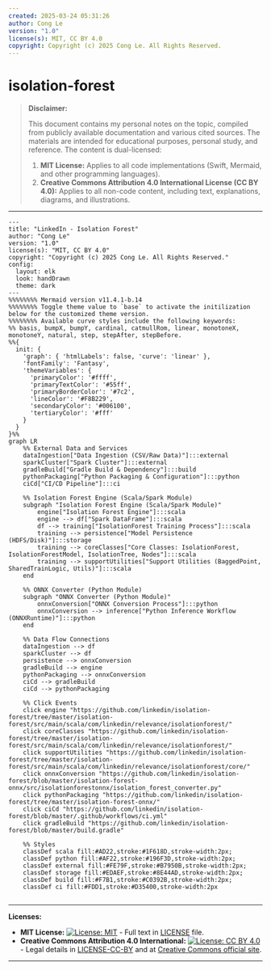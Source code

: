```yaml
---
created: 2025-03-24 05:31:26
author: Cong Le
version: "1.0"
license(s): MIT, CC BY 4.0
copyright: Copyright (c) 2025 Cong Le. All Rights Reserved.
---
```




# isolation-forest
> **Disclaimer:**
>
> This document contains my personal notes on the topic,
> compiled from publicly available documentation and various cited sources.
> The materials are intended for educational purposes, personal study, and reference.
> The content is dual-licensed:
> 1. **MIT License:** Applies to all code implementations (Swift, Mermaid, and other programming languages).
> 2. **Creative Commons Attribution 4.0 International License (CC BY 4.0):** Applies to all non-code content, including text, explanations, diagrams, and illustrations.
---



```mermaid
---
title: "LinkedIn - Isolation Forest"
author: "Cong Le"
version: "1.0"
license(s): "MIT, CC BY 4.0"
copyright: "Copyright (c) 2025 Cong Le. All Rights Reserved."
config:
  layout: elk
  look: handDrawn
  theme: dark
---
%%%%%%%% Mermaid version v11.4.1-b.14
%%%%%%%% Toggle theme value to `base` to activate the initilization below for the customized theme version.
%%%%%%%% Available curve styles include the following keywords:
%% basis, bumpX, bumpY, cardinal, catmullRom, linear, monotoneX, monotoneY, natural, step, stepAfter, stepBefore.
%%{
  init: {
    'graph': { 'htmlLabels': false, 'curve': 'linear' },
    'fontFamily': 'Fantasy',
    'themeVariables': {
      'primaryColor': '#ffff',
      'primaryTextColor': '#55ff',
      'primaryBorderColor': '#7c2',
      'lineColor': '#F8B229',
      'secondaryColor': '#006100',
      'tertiaryColor': '#fff'
    }
  }
}%%
graph LR
    %% External Data and Services
    dataIngestion["Data Ingestion (CSV/Raw Data)"]:::external
    sparkCluster["Spark Cluster"]:::external
    gradleBuild["Gradle Build & Dependency"]:::build
    pythonPackaging["Python Packaging & Configuration"]:::python
    ciCd["CI/CD Pipeline"]:::ci

    %% Isolation Forest Engine (Scala/Spark Module)
    subgraph "Isolation Forest Engine (Scala/Spark Module)"
        engine["Isolation Forest Engine"]:::scala
        engine --> df["Spark DataFrame"]:::scala
        df --> training["IsolationForest Training Process"]:::scala
        training --> persistence["Model Persistence (HDFS/Disk)"]:::storage
        training --> coreClasses["Core Classes: IsolationForest, IsolationForestModel, IsolationTree, Nodes"]:::scala
        training --> supportUtilities["Support Utilities (BaggedPoint, SharedTrainLogic, Utils)"]:::scala
    end

    %% ONNX Converter (Python Module)
    subgraph "ONNX Converter (Python Module)"
        onnxConversion["ONNX Conversion Process"]:::python
        onnxConversion --> inference["Python Inference Workflow (ONNXRuntime)"]:::python
    end

    %% Data Flow Connections
    dataIngestion --> df
    sparkCluster --> df
    persistence --> onnxConversion
    gradleBuild --> engine
    pythonPackaging --> onnxConversion
    ciCd --> gradleBuild
    ciCd --> pythonPackaging

    %% Click Events
    click engine "https://github.com/linkedin/isolation-forest/tree/master/isolation-forest/src/main/scala/com/linkedin/relevance/isolationforest/"
    click coreClasses "https://github.com/linkedin/isolation-forest/tree/master/isolation-forest/src/main/scala/com/linkedin/relevance/isolationforest/"
    click supportUtilities "https://github.com/linkedin/isolation-forest/tree/master/isolation-forest/src/main/scala/com/linkedin/relevance/isolationforest/core/"
    click onnxConversion "https://github.com/linkedin/isolation-forest/blob/master/isolation-forest-onnx/src/isolationforestonnx/isolation_forest_converter.py"
    click pythonPackaging "https://github.com/linkedin/isolation-forest/tree/master/isolation-forest-onnx/"
    click ciCd "https://github.com/linkedin/isolation-forest/blob/master/.github/workflows/ci.yml"
    click gradleBuild "https://github.com/linkedin/isolation-forest/blob/master/build.gradle"

    %% Styles
    classDef scala fill:#AD22,stroke:#1F618D,stroke-width:2px;
    classDef python fill:#AF22,stroke:#196F3D,stroke-width:2px;
    classDef external fill:#FE79F,stroke:#B7950B,stroke-width:2px;
    classDef storage fill:#EDAEF,stroke:#8E44AD,stroke-width:2px;
    classDef build fill:#F7B1,stroke:#C0392B,stroke-width:2px;
    classDef ci fill:#FDD1,stroke:#D35400,stroke-width:2px
    
```




---
**Licenses:**

- **MIT License:**  [![License: MIT](https://img.shields.io/badge/License-MIT-yellow.svg)](LICENSE) - Full text in [LICENSE](LICENSE) file.
- **Creative Commons Attribution 4.0 International:** [![License: CC BY 4.0](https://licensebuttons.net/l/by/4.0/88x31.png)](LICENSE-CC-BY) - Legal details in [LICENSE-CC-BY](LICENSE-CC-BY) and at [Creative Commons official site](http://creativecommons.org/licenses/by/4.0/).

---